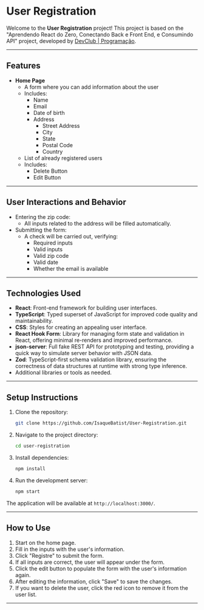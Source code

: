 # User Registration

Welcome to the **User Registration** project! This project is based on the "Aprendendo React do Zero, Conectando Back e Front End, e Consumindo API" project, developed by [DevClub | Programação](https://www.youtube.com/@canaldevclub).

---

## Features

- **Home Page**
  - A form where you can add information about the user
  - Includes:
    - Name
    - Email
    - Date of birth
    - Address
      - Street Address
      - City
      - State
      - Postal Code
      - Country
  - List of already registered users
  - Includes:
    - Delete Button
    - Edit Button

---

## User Interactions and Behavior

- Entering the zip code:
  - All inputs related to the address will be filled automatically.
- Submitting the form:
  - A check will be carried out, verifying:
    - Required inputs
    - Valid inputs
    - Valid zip code
    - Valid date
    - Whether the email is available

---

## Technologies Used

- **React**: Front-end framework for building user interfaces.
- **TypeScript**: Typed superset of JavaScript for improved code quality and maintainability.
- **CSS**: Styles for creating an appealing user interface.
- **React Hook Form**: Library for managing form state and validation in React, offering minimal re-renders and improved performance.
- **json-server**: Full fake REST API for prototyping and testing, providing a quick way to simulate server behavior with JSON data.
- **Zod**: TypeScript-first schema validation library, ensuring the correctness of data structures at runtime with strong type inference.
- Additional libraries or tools as needed.

---

## Setup Instructions

1. Clone the repository:
   ```bash
   git clone https://github.com/IsaqueBatist/User-Registration.git
   ```
2. Navigate to the project directory:
   ```bash
   cd user-registration
   ```
3. Install dependencies:
   ```bash
   npm install
   ```
4. Run the development server:
   ```bash
   npm start
   ```

The application will be available at `http://localhost:3000/`.

---

## How to Use

1. Start on the home page.
2. Fill in the inputs with the user's information.
3. Click "Registre" to submit the form.
4. If all inputs are correct, the user will appear under the form.
5. Click the edit button to populate the form with the user's information again.
6. After editing the information, click "Save" to save the changes.
7. If you want to delete the user, click the red icon to remove it from the user list.

---

